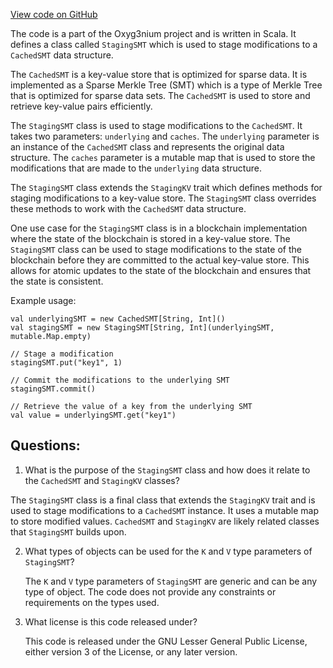 [View code on GitHub](https://github.com/oxyg3nium/oxyg3nium/io/src/main/scala/org/oxyg3nium/io/StagingSMT.scala)

The code is a part of the Oxyg3nium project and is written in Scala. It defines a class called `StagingSMT` which is used to stage modifications to a `CachedSMT` data structure. 

The `CachedSMT` is a key-value store that is optimized for sparse data. It is implemented as a Sparse Merkle Tree (SMT) which is a type of Merkle Tree that is optimized for sparse data sets. The `CachedSMT` is used to store and retrieve key-value pairs efficiently. 

The `StagingSMT` class is used to stage modifications to the `CachedSMT`. It takes two parameters: `underlying` and `caches`. The `underlying` parameter is an instance of the `CachedSMT` class and represents the original data structure. The `caches` parameter is a mutable map that is used to store the modifications that are made to the `underlying` data structure. 

The `StagingSMT` class extends the `StagingKV` trait which defines methods for staging modifications to a key-value store. The `StagingSMT` class overrides these methods to work with the `CachedSMT` data structure. 

One use case for the `StagingSMT` class is in a blockchain implementation where the state of the blockchain is stored in a key-value store. The `StagingSMT` class can be used to stage modifications to the state of the blockchain before they are committed to the actual key-value store. This allows for atomic updates to the state of the blockchain and ensures that the state is consistent. 

Example usage:

```
val underlyingSMT = new CachedSMT[String, Int]()
val stagingSMT = new StagingSMT[String, Int](underlyingSMT, mutable.Map.empty)

// Stage a modification
stagingSMT.put("key1", 1)

// Commit the modifications to the underlying SMT
stagingSMT.commit()

// Retrieve the value of a key from the underlying SMT
val value = underlyingSMT.get("key1")
```
## Questions: 
 1. What is the purpose of the `StagingSMT` class and how does it relate to the `CachedSMT` and `StagingKV` classes?
   
   The `StagingSMT` class is a final class that extends the `StagingKV` trait and is used to stage modifications to a `CachedSMT` instance. It uses a mutable map to store modified values. `CachedSMT` and `StagingKV` are likely related classes that `StagingSMT` builds upon.

2. What types of objects can be used for the `K` and `V` type parameters of `StagingSMT`?
   
   The `K` and `V` type parameters of `StagingSMT` are generic and can be any type of object. The code does not provide any constraints or requirements on the types used.

3. What license is this code released under?
   
   This code is released under the GNU Lesser General Public License, either version 3 of the License, or any later version.